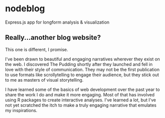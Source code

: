 # nodeblog
Express.js app for longform analysis &amp; visualization

## Really...another blog website?
This one is different, I promise. 

I've been drawn to beautiful and engaging narratives wherever they exist on the web. I discovered The Pudding shortly after they launched and fell in love with their style of communication. They may not be the first publication to use formats like scrollytelling to engage their audience, but they stick out to me as masters of visual storytelling. 

I have learned some of the basics of web development over the past year to share the work I do and make it more engaging. Most of that has involved using R packages to create interactive analyses. I've learned a lot, but I've not yet scratched the itch to make a truly engaging narrative that emulates my inspirations.
